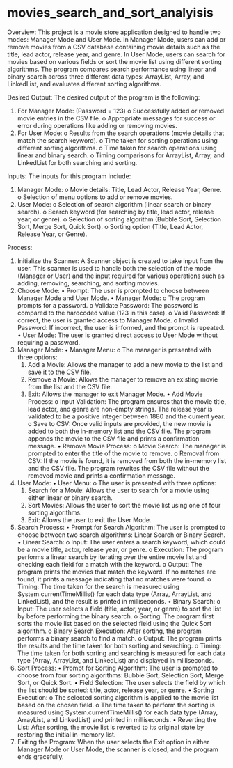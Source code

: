 # movies_search_and_sort_analyisis

Overview:
This project is a movie store application designed to handle two modes: Manager Mode and User Mode. In Manager Mode, users can add or remove movies from a CSV database containing movie details such as the title, lead actor, release year, and genre. In User Mode, users can search for movies based on various fields or sort the movie list using different sorting algorithms. The program compares search performance using linear and binary search across three different data types: ArrayList, Array, and LinkedList, and evaluates different sorting algorithms.

Desired Output:
The desired output of the program is the following:
1.	For Manager Mode: (Password = 123)
  o	Successfully added or removed movie entries in the CSV file.
  o	Appropriate messages for success or error during operations like adding or removing movies.
2.	For User Mode:
  o	Results from the search operations (movie details that match the search keyword).
  o	Time taken for sorting operations using different sorting algorithms.
  o	Time taken for search operations using linear and binary search.
  o	Timing comparisons for ArrayList, Array, and LinkedList for both searching and sorting.

Inputs:
The inputs for this program include:
1.	Manager Mode:
  o	Movie details: Title, Lead Actor, Release Year, Genre.
  o	Selection of menu options to add or remove movies.
2.	User Mode:
  o	Selection of search algorithm (linear search or binary search).
  o	Search keyword (for searching by title, lead actor, release year, or genre).
  o	Selection of sorting algorithm (Bubble Sort, Selection Sort, Merge Sort, Quick Sort).
  o	Sorting option (Title, Lead Actor, Release Year, or Genre).

Process:
1. Initialize the Scanner:
  A Scanner object is created to take input from the user. This scanner is used to handle both the selection of the mode (Manager or User) and
  the input required for various operations such as adding, removing, searching, and sorting movies.
3. Choose Mode:
  •	Prompt: The user is prompted to choose between Manager Mode and User Mode.
  •	Manager Mode:
    o	The program prompts for a password.
    o	Validate Password: The password is compared to the hardcoded value (123 in this case).
    o	Valid Password: If correct, the user is granted access to Manager Mode.
    o	Invalid Password: If incorrect, the user is informed, and the prompt is repeated.
  •	User Mode: The user is granted direct access to User Mode without requiring a password.
4. Manager Mode:
  •	Manager Menu:
    o	The manager is presented with three options:
      1.	Add a Movie: Allows the manager to add a new movie to the list and save it to the CSV file.
      2.	Remove a Movie: Allows the manager to remove an existing movie from the list and the CSV file.
      3.	Exit: Allows the manager to exit Manager Mode.
  •	Add Movie Process:
    o	Input Validation:
      The program ensures that the movie title, lead actor, and genre are non-empty strings.
      The release year is validated to be a positive integer between 1880 and the current year.
    o	Save to CSV:
      Once valid inputs are provided, the new movie is added to both the in-memory list and the CSV file. The program appends the movie to the
      CSV file and prints a confirmation message.
  •	Remove Movie Process:
    o	Movie Search: The manager is prompted to enter the title of the movie to remove.
    o	Removal from CSV: If the movie is found, it is removed from both the in-memory list and the CSV file. The program rewrites the CSV file without
      the removed movie and prints a confirmation message.
4. User Mode:
  •	User Menu:
    o	The user is presented with three options:
      1.	Search for a Movie: Allows the user to search for a movie using either linear or binary search.
      2.	Sort Movies: Allows the user to sort the movie list using one of four sorting algorithms.
      3.	Exit: Allows the user to exit the User Mode.
5. Search Process:
  •	Prompt for Search Algorithm: The user is prompted to choose between two search algorithms: Linear Search or Binary Search.
  •	Linear Search:
    o	Input: The user enters a search keyword, which could be a movie title, actor, release year, or genre.
    o	Execution: The program performs a linear search by iterating over the entire movie list and checking each field for a match with the keyword.
    o	Output: The program prints the movies that match the keyword. If no matches are found, it prints a message indicating that no matches were found.
    o	Timing: The time taken for the search is measured using System.currentTimeMillis() for each data type (Array, ArrayList, and LinkedList), and
       the result is printed in milliseconds.
  •	Binary Search:
    o	Input: The user selects a field (title, actor, year, or genre) to sort the list by before performing the binary search.
    o	Sorting: The program first sorts the movie list based on the selected field using the Quick Sort algorithm.
    o	Binary Search Execution: After sorting, the program performs a binary search to find a match.
    o	Output: The program prints the results and the time taken for both sorting and searching.
    o	Timing: The time taken for both sorting and searching is measured for each data type (Array, ArrayList, and LinkedList) and displayed in
       milliseconds.
7. Sort Process:
  •	Prompt for Sorting Algorithm: The user is prompted to choose from four sorting algorithms: Bubble Sort, Selection Sort, Merge Sort, or Quick Sort.
  •	Field Selection: The user selects the field by which the list should be sorted: title, actor, release year, or genre.
  •	Sorting Execution:
    o	The selected sorting algorithm is applied to the movie list based on the chosen field.
    o	The time taken to perform the sorting is measured using System.currentTimeMillis() for each data type (Array, ArrayList, and LinkedList) and
       printed in milliseconds.
  •	Reverting the List: After sorting, the movie list is reverted to its original state by restoring the initial in-memory list.
9. Exiting the Program:
  When the user selects the Exit option in either Manager Mode or User Mode, the scanner is closed, and the program ends gracefully.
